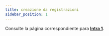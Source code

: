 ```yaml
---
title: creazione da registrazioni
sidebar_position: 1
---
```


Consulte la página correspondiente para **[Intra 1](/docs/finance-area/declarations/intrastat/create-from-records-intrastat1/create-from-records-intrastat1-intro)**.